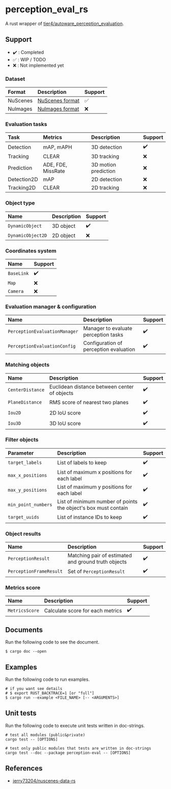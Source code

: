 # perception_eval_rs

A rust wrapper of [tier4/autoware_perception_evaluation](https://github.com/tier4/autoware_perception_evaluation).

## Support

- :heavy_check_mark: : Completed
- :white_check_mark: : WIP / TODO
- :x: : Not implemented yet

### Dataset

| Format   | Description                                          | Support            |
| :------- | :--------------------------------------------------- | :----------------- |
| NuScenes | [NuScenes format](https://www.nuscenes.org/nuscenes) | :white_check_mark: |
| NuImages | [NuImages format](https://www.nuscenes.org/nuimages) | :x:                |

### Evaluation tasks

| Task        | Metrics            | Description          | Support            |
| :---------- | :----------------- | :------------------- | :----------------- |
| Detection   | mAP, mAPH          | 3D detection         | :heavy_check_mark: |
| Tracking    | CLEAR              | 3D tracking          | :x:                |
| Prediction  | ADE, FDE, MissRate | 3D motion prediction | :x:                |
| Detection2D | mAP                | 2D detection         | :x:                |
| Tracking2D  | CLEAR              | 2D tracking          | :x:                |

### Object type

| Name              | Description | Support            |
| :---------------- | :---------- | :----------------- |
| `DynamicObject`   | 3D object   | :heavy_check_mark: |
| `DynamicObject2D` | 2D object   | :x:                |

### Coordinates system

| Name       | Support            |
| :--------- | :----------------- |
| `BaseLink` | :heavy_check_mark: |
| `Map`      | :x:                |
| `Camera`   | :x:                |

### Evaluation manager & configuration

| Name                          | Description                            | Support            |
| :---------------------------- | :------------------------------------- | :----------------- |
| `PerceptionEvaluationManager` | Manager to evaluate perception tasks   | :heavy_check_mark: |
| `PerceptionEvaluationConfig`  | Configuration of perception evaluation | :heavy_check_mark: |

### Matching objects

| Name             | Description                                  | Support            |
| :--------------- | :------------------------------------------- | :----------------- |
| `CenterDistance` | Euclidean distance between center of objects | :heavy_check_mark: |
| `PlaneDistance`  | RMS score of nearest two planes              | :heavy_check_mark: |
| `Iou2D`          | 2D IoU score                                 | :heavy_check_mark: |
| `Iou3D`          | 3D IoU score                                 | :heavy_check_mark: |

### Filter objects

| Parameter           | Description                                                    | Support            |
| :------------------ | :------------------------------------------------------------- | :----------------- |
| `target_labels`     | List of labels to keep                                         | :heavy_check_mark: |
| `max_x_positions`   | List of maximum x positions for each label                     | :heavy_check_mark: |
| `max_y_positions`   | List of maximum y positions for each label                     | :heavy_check_mark: |
| `min_point_numbers` | List of minimum number of points the object's box must contain | :heavy_check_mark: |
| `target_uuids`      | List of instance IDs to keep                                   | :heavy_check_mark: |

### Object results

| Name                    | Description                                         | Support            |
| :---------------------- | :-------------------------------------------------- | :----------------- |
| `PerceptionResult`      | Matching pair of estimated and ground truth objects | :heavy_check_mark: |
| `PerceptionFrameResult` | Set of `PerceptionResult`                           | :heavy_check_mark: |

### Metrics score

| Name           | Description                      | Support            |
| :------------- | :------------------------------- | :----------------- |
| `MetricsScore` | Calculate score for each metrics | :heavy_check_mark: |

## Documents

Run the following code to see the document.

```shell
$ cargo doc --open
```

## Examples

Run the following code to run examples.

```shell
# if you want see details
# $ export RUST_BACKTRACE=1 [or "full"]
$ cargo run --example <FILE_NAME> [-- <ARGUMENTS>]
```

## Unit tests

Run the following code to execute unit tests written in doc-strings.

```shell
# test all modules (public&private)
cargo test -- [OPTIONS]

# test only public modules that tests are written in doc-strings
cargo test --doc --package perception-eval -- [OPTIONS]
```

## References

- [jerry73204/nuscenes-data-rs](https://github.com/jerry73204/nuscenes-data-rs)
